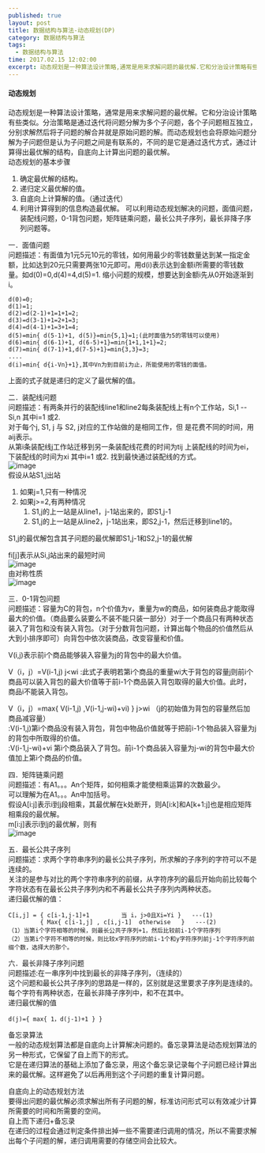 ```yaml
---
published: true
layout: post
title: 数据结构与算法-动态规划(DP)
category: 数据结构与算法
tags: 
  - 数据结构与算法
time: 2017.02.15 12:02:00
excerpt: 动态规划是一种算法设计策略,通常是用来求解问题的最优解.它和分治设计策略有些类似.分治策略是通过迭代将问题分解为多个子问题,各个子问题相互独立,分别求解然后将子问题的解合并就是原始问题的解.而动态规划也会将原始问题分解为子问题但是认为子问题之间是有联系的,不同的是它是通过迭代方式,通过计算得出最优解的结构,自底向上计算出问题的最优解. 
---
```


#### 动态规划
动态规划是一种算法设计策略，通常是用来求解问题的最优解。它和分治设计策略有些类似。分治策略是通过迭代将问题分解为多个子问题，各个子问题相互独立，分别求解然后将子问题的解合并就是原始问题的解。而动态规划也会将原始问题分解为子问题但是认为子问题之间是有联系的，不同的是它是通过迭代方式，通过计算得出最优解的结构，自底向上计算出问题的最优解。  
动态规划的基本步骤
1. 确定最优解的结构。
2. 递归定义最优解的值。
3. 自底向上计算解的值。（通过迭代）
4. 利用计算得到的信息构造最优解。
可以利用动态规划解决的问题，面值问题，装配线问题，0-1背包问题，矩阵链乘问题，最长公共子序列，最长非降子序列问题等。  

一．面值问题  
问题描述：有面值为1元5元10元的零钱，如何用最少的零钱数量达到某一指定金额，比如达到20元只需要两张10元即可。用d(i)表示达到金额i所需要的零钱数量。如d(0)=0,d(4)=4,d(5)=1.
缩小问题的规模，想要达到金额i先从0开始逐渐到i。  
```
d(0)=0;
d(1)=1;
d(2)=d(2-1)+1=1+1=2;
d(3)=d(3-1)+1=2+1=3;
d(4)=d(4-1)+1=3+1=4;
d(5)=min{ d(5-1)+1, d(5)}=min{5,1}=1;(此时面值为5的零钱可以使用)
d(6)=min{ d(6-1)+1, d(6-5)+1}=min{1+1,1+1}=2;
d(7)=min{ d(7-1)+1,d(7-5)+1}=min{3,3}=3;
....
d(i)=min{ d{i-Vn}+1},其中Vn为到目前i为止，所能使用的零钱的面值。
```
上面的式子就是递归的定义了最优解的值。  

二．装配线问题  
问题描述：有两条并行的装配线line1和line2每条装配线上有n个工作站，Si,1 -- Si,n 其中i=1 或2.  
对于每个j, S1, j 与 S2, j对应的工作站做的是相同工作，但 是花费不同的时间，用aij表示。  
从第i条装配线j工作站迁移到另一条装配线花费的时间为tij
上装配线的时间为ei，下装配线的时间为xi  其中i=1 或2.
找到最快通过装配线的方式。  
![image](http://od4ghyr10.bkt.clouddn.com/DP-1.png)  
假设从站S1,j出站  
1. 如果j=1,只有一种情况  
2. 如果j>=2,有两种情况  
    1. S1,j的上一站是从line1，j-1站出来的，即S1,j-1
    2. S1,j的上一站是从line2，j-1站出来，即S2,j-1，然后迁移到line1的。  

S1,j的最优解包含其子问题的最优解即S1,j-1和S2,j-1的最优解

fi[j]表示从Si,j站出来的最短时间  
![image](http://od4ghyr10.bkt.clouddn.com/DP-2.png)  
由对称性质  
![image](http://od4ghyr10.bkt.clouddn.com/DP-3.png)  


三．0-1背包问题  
问题描述：容量为C的背包，n个价值为v，重量为w的商品，如何装商品才能取得最大的价值。（商品要么装要么不装不能只装一部分）对于一个商品只有两种状态装入了背包和没有装入背包。（对于分数背包问题，计算出每个物品的价值然后从大到小排序即可）向背包中依次装商品，改变容量和价值。  

V(i,j)表示前i个商品能够装入容量为j的背包中的最大价值。  

V（i，j）=V(i-1,j) j<wi :此式子表明若第i个商品的重量wi大于背包的容量j则前i个商品可以装入背包的最大价值等于前i-1个商品装入背包取得的最大价值。此时，商品i不能装入背包。 

V（i，j）=max{ V(i-1,j) ,V(i-1,j-wi)+vi) }  j>wi  （j的初始值为背包的容量然后加商品减容量）  
:V(i-1,j)第i个商品没有装入背包，背包中物品价值就等于把前i-1个物品装入容量为j的背包中所取得的价值。  
:V(i-1,j-wi)+vi 第i个商品装入了背包。前i-1个商品装入容量为j-wi的背包中最大价值加上第i个商品的价值。  

四．矩阵链乘问题  
问题描述：有A1。。。An个矩阵，如何相乘才能使相乘运算的次数最少。  
可以理解为在A1。。。An中加括号。  
假设A[i:j]表示i到j段相乘，其最优解在k处断开，则A[i:k]和A[k+1:j]也是相应矩阵相乘段的最优解。  
m[i:j]表示i到j的最优解，则有  
![image](http://od4ghyr10.bkt.clouddn.com/DP-4.png)  


五．最长公共子序列  
问题描述：求两个字符串序列的最长公共子序列，所求解的子序列的字符可以不是连续的。  
关注的是参与对比的两个字符串序列的前缀，从字符序列的最后开始向前比较每个字符状态有在最长公共子序列内和不再最长公共子序列内两种状态。  
递归最优解的值：  
```
C[i,j] = { c[i-1,j-1]+1         当 i，j>0且Xi=Yi }   ---(1)
         { Max{ c[i-1,j] , c[i,j-1]  otherwise   }   ---(2)
（1）当第i个字符相等的时候，则最长公共子序列+1，然后比较前i-1个字符序列
（2）当第i个字符不相等的时候，则比较x字符序列的前i-1个和y字符序列前j-1个字符序列前缀个数，选择大的那个。
```


六．最长非降子序列问题  
问题描述:在一串序列中找到最长的非降子序列，（连续的）  
这个问题和最长公共子序列的思路是一样的，区别就是这里要求子序列是连续的。每个字符有两种状态，在最长非降子序列中，和不在其中。  
递归最优解的值  
```
d(j)={ max{ 1，d(j-1)+1 } }
```

备忘录算法  
一般的动态规划算法都是自底向上计算解决问题的。备忘录算法是动态规划算法的另一种形式，它保留了自上而下的形式。  
它是在递归算法的基础上添加了备忘录，用这个备忘录记录每个子问题已经计算出来的最优解。这样避免了以后再用到这个子问题的重复计算问题。  

自底向上的动态规划方法  
要得出问题的最优解必须求解出所有子问题的解，标准访问形式可以有效减少计算所需要的时间和所需要的空间。  
自上而下递归+备忘录  
在递归的过程会通过判定条件排出掉一些不需要递归调用的情况，所以不需要求解出每个子问题的解，递归调用需要的存储空间会比较大。  